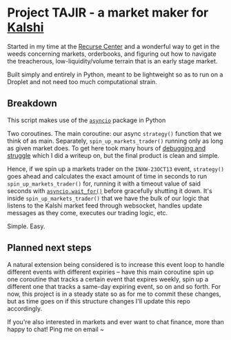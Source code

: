 # Project TAJIR - a market maker for [Kalshi](https://kalshi.com/)

Started in my time at the [Recurse Center](https://recurse.com/about) and a wonderful way to get in the weeds concerning markets, orderbooks, and figuring out how to navigate the treacherous, low-liquidity/volume terrain that is an early stage market. 

Built simply and entirely in Python, meant to be lightweight so as to run on a Droplet and not need too much computational strain.  

## Breakdown
This script makes use of the [`asyncio`](https://docs.python.org/4/library/asyncio.html) package in Python 

Two coroutines. The main coroutine: our async `strategy()` function that we think of as main. Separately, `spin_up_markets_trader()` running only as long as given market does. To get here took many hours of [debugging and struggle](https://juicetin.bearblog.dev/asyncio_nightmares_in_python/?preview=true) which I did a writeup on, but the final product is clean and simple.

Hence, if we spin up a markets trader on the `INXW-23OCT13` event, `strategy()` goes ahead and calculates the exact amount of time in seconds to run `spin_up_markets_trader()` for, running it with a timeout value of said seconds with [`asyncio.wait_for()`](https://github.com/orangejuicetin/kalshi_market_maker/blob/cb79c44f018d635907720c846c7a6ed7c6712b85/market_maker.py#L190) before gracefully shutting it down. It's inside `spin_up_markets_trader()` that we have the bulk of our logic that listens to the Kalshi market feed through websocket, handles update messages as they come, executes our trading logic, etc. 

Simple. Easy.

## Planned next steps

A natural extension being considered is to increase this event loop to handle different events with different expiries – have this main coroutine spin up one coroutine that tracks a certain event that expires weekly, spin up a different one that tracks a same-day expiring event, so on and so forth. For now, this project is in a steady state so as for me to commit these changes, but as time goes on if this structure changes I'll update this repo accordingly. 

If you're also interested in markets and ever want to chat finance, more than happy to chat! Ping me on email ~
